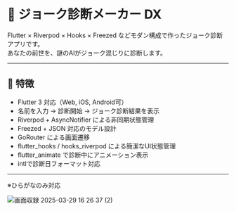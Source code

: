 # 🧠 ジョーク診断メーカー DX

Flutter × Riverpod × Hooks × Freezed などモダン構成で作ったジョーク診断アプリです。  
あなたの前世を、謎のAIがジョーク混じりに診断します。

---

## 📱 特徴

- Flutter 3 対応（Web, iOS, Android可）
- 名前を入力 → 診断開始 → ジョーク診断結果を表示
- Riverpod + AsyncNotifier による非同期状態管理
- Freezed + JSON 対応のモデル設計
- GoRouter による画面遷移
- flutter_hooks / hooks_riverpod による簡潔なUI状態管理
- flutter_animate で診断中にアニメーション表示
- intlで診断日フォーマット対応

---

※ひらがなのみ対応

![画面収録 2025-03-29 16 26 37 (2)](https://github.com/user-attachments/assets/69004b1d-39e8-4010-af5f-a19b58f1b788)

